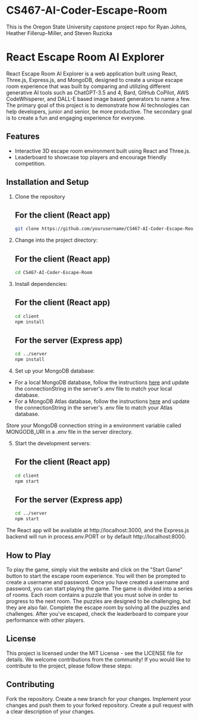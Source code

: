 # CS467-AI-Coder-Escape-Room
This is the Oregon State University capstone project repo for Ryan Johns, Heather Fillerup-Miller, and Steven Ruzicka

# React Escape Room AI Explorer

React Escape Room AI Explorer is a web application built using React, Three.js, Express.js, and MongoDB, designed to create a unique escape room experience that was built by comparing and utilizing different generative AI tools such as ChatGPT-3.5 and 4, Bard, GitHub CoPilot, AWS CodeWhisperer, and DALL-E based image based generators to name a few. The primary goal of this project is to demonstrate how AI technologies can help developers, junior and senior, be more productive. The secondary goal is to create a fun and engaging experience for everyone.

## Features

- Interactive 3D escape room environment built using React and Three.js.
- Leaderboard to showcase top players and encourage friendly competition.

## Installation and Setup
1. Clone the repository
    ## For the client (React app)
    ```bash
    git clone https://github.com/yourusername/CS467-AI-Coder-Escape-Room.git
    ```

2. Change into the project directory:
    ## For the client (React app)
    ```bash
    cd CS467-AI-Coder-Escape-Room
    ```

3. Install dependencies:
    ## For the client (React app)
    ```bash
    cd client
    npm install
    ```

    ## For the server (Express app)
    ```bash
    cd ../server
    npm install
    ```

4. Set up your MongoDB database:

* For a local MongoDB database, follow the instructions [here](https://docs.mongodb.com/manual/installation/) and update the connectionString in the server's .env file to match your local database.
* For a MongoDB Atlas database, follow the instructions [here](https://docs.atlas.mongodb.com/getting-started/) and update the connectionString in the server's .env file to match your Atlas database.

Store your MongoDB connection string in a environment variable called MONGODB_URI in a .env file in the server directory.

5. Start the development servers:
    ## For the client (React app)
    ```bash
    cd client
    npm start
    ```

    ## For the server (Express app)
    ```bash
    cd ../server
    npm start
    ```

The React app will be available at http://localhost:3000, and the Express.js backend will run in process.env.PORT or by default  http://localhost:8000.

## How to Play
To play the game, simply visit the website and click on the "Start Game" button to start the escape room experience. You will then be prompted to create a username and password. Once you have created a username and password, you can start playing the game. The game is divided into a series of rooms. Each room contains a puzzle that you must solve in order to progress to the next room. The puzzles are designed to be challenging, but they are also fair. Complete the escape room by solving all the puzzles and challenges. After you've escaped, check the leaderboard to compare your performance with other players.

## License
This project is licensed under the MIT License - see the LICENSE file for details.
We welcome contributions from the community! If you would like to contribute to the project, please follow these steps:

## Contributing
Fork the repository.
Create a new branch for your changes.
Implement your changes and push them to your forked repository.
Create a pull request with a clear description of your changes.




